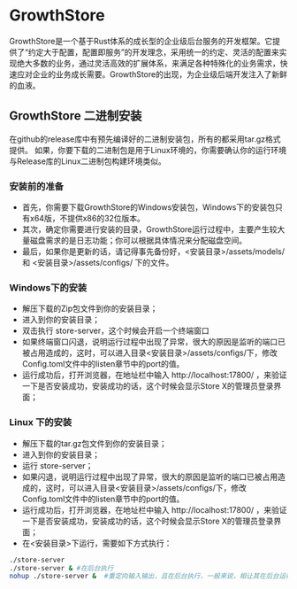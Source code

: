 # GrowthStore

GrowthStore是一个基于Rust体系的成长型的企业级后台服务的开发框架。它提供了“约定大于配置，配置即服务”的开发理念，采用统一的约定、灵活的配置来实现绝大多数的业务，通过灵活高效的扩展体系，来满足各种特殊化的业务需求，快速应对企业的业务成长需要。GrowthStore的出现，为企业级后端开发注入了新鲜的血液。 

## GrowthStore 二进制安装
在github的release库中有预先编译好的二进制安装包，所有的都采用tar.gz格式提供。 
如果，你要下载的二进制包是用于Linux环境的，你需要确认你的运行环境与Release库的Linux二进制包构建环境类似。

### 安装前的准备
- 首先，你需要下载GrowthStore的Windows安装包，Windows下的安装包只有x64版，不提供x86的32位版本。
- 其次，确定你需要进行安装的目录，GrowthStore运行过程中，主要产生较大量磁盘需求的是日志功能；你可以根据具体情况来分配磁盘空间。
- 最后，如果你是更新的话，请记得事先备份好，<安装目录>/assets/models/ 和 <安装目录>/assets/configs/ 下的文件。

### Windows下的安装
- 解压下载的Zip包文件到你的安装目录；
- 进入到你的安装目录；
- 双击执行 store-server，这个时候会开启一个终端窗口
- 如果终端窗口闪退，说明运行过程中出现了异常，很大的原因是监听的端口已被占用造成的，这时，可以进入目录<安装目录>/assets/configs/下，修改Config.toml文件中的listen章节中的port的值。
- 运行成功后，打开浏览器，在地址栏中输入 http://localhost:17800/ ，来验证一下是否安装成功，安装成功的话，这个时候会显示Store X的管理员登录界面；

### Linux 下的安装
- 解压下载的tar.gz包文件到你的安装目录；
- 进入到你的安装目录；
- 运行 store-server；
- 如果闪退，说明运行过程中出现了异常，很大的原因是监听的端口已被占用造成的，这时，可以进入目录<安装目录>/assets/configs/下，修改Config.toml文件中的listen章节中的port的值。
- 运行成功后，打开浏览器，在地址栏中输入 http://localhost:17800/ ，来验证一下是否安装成功，安装成功的话，这个时候会显示Store X的管理员登录界面；
- 在<安装目录>下运行，需要如下方式执行：
```bash
./store-server
./store-server & #在后台执行
nohup ./store-server &  #重定向输入输出，且在后台执行，一般来说，相让其在后台运行，我们应该使用该方法
```
